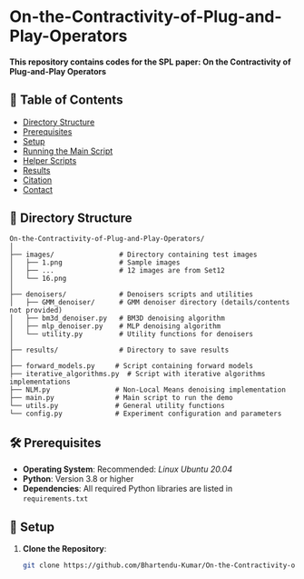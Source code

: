 # On-the-Contractivity-of-Plug-and-Play-Operators

#### This repository contains codes for the SPL paper: On the Contractivity of Plug-and-Play Operators

## 📄 Table of Contents

- [Directory Structure](#-directory-structure)
- [Prerequisites](#-prerequisites)
- [Setup](#-setup)
- [Running the Main Script](#-running-the-main-script)
- [Helper Scripts](#-helper-scripts)
- [Results](#-results)
- [Citation](#-citation)
- [Contact](#-contact)

## 📂 Directory Structure



```plaintext
On-the-Contractivity-of-Plug-and-Play-Operators/
│
├── images/                # Directory containing test images
│   ├── 1.png              # Sample images
│   ├── ...                # 12 images are from Set12
│   └── 16.png
│
├── denoisers/             # Denoisers scripts and utilities
│   ├── GMM_denoiser/      # GMM denoiser directory (details/contents not provided)
│   ├── bm3d_denoiser.py   # BM3D denoising algorithm
│   ├── mlp_denoiser.py    # MLP denoising algorithm
│   └── utility.py         # Utility functions for denoisers
│
├── results/               # Directory to save results
│
├── forward_models.py     # Script containing forward models
├── iterative_algorithms.py  # Script with iterative algorithms implementations
├── NLM.py                # Non-Local Means denoising implementation
├── main.py               # Main script to run the demo
└── utils.py              # General utility functions
└── config.py             # Experiment configuration and parameters
```

## 🛠 Prerequisites

- **Operating System**: Recommended: *Linux Ubuntu 20.04*
- **Python**: Version 3.8 or higher
- **Dependencies**: All required Python libraries are listed in `requirements.txt`

## 🚀 Setup

1. **Clone the Repository**:
   ```bash
   git clone https://github.com/Bhartendu-Kumar/On-the-Contractivity-of-Plug-and-Play-Operators.git

